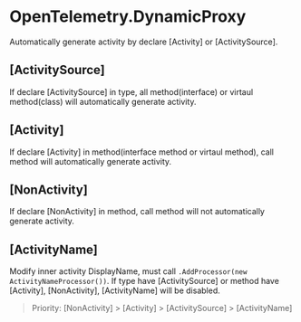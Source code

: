 # OpenTelemetry.DynamicProxy

Automatically generate activity by declare [Activity] or [ActivitySource].

## [ActivitySource]
If declare [ActivitySource] in type, all method(interface) or virtaul method(class) will automatically generate activity.

## [Activity]
If declare [Activity] in method(interface method or virtaul method), call method will automatically generate activity.

## [NonActivity]
If declare [NonActivity] in method, call method will not automatically generate activity.

## [ActivityName]
Modify inner activity DisplayName, must call `.AddProcessor(new ActivityNameProcessor())`. If type have [ActivitySource] or method have [Activity], [NonActivity], [ActivityName] will be disabled.

> Priority: [NonActivity] > [Activity] > [ActivitySource] > [ActivityName]
